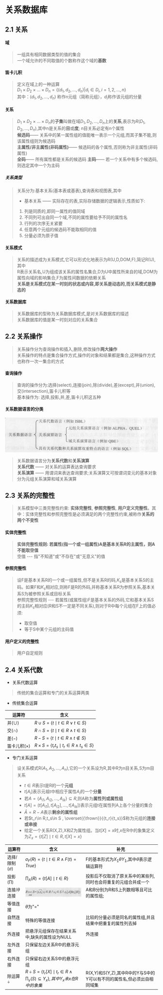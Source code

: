 # 关系数据库
## 2.1 关系
#### 域
> 一组具有相同数据类型的值的集合  
> 一个域允许的不同取值的个数称作这个域的**基数**
#### 笛卡儿积
> 定义在域上的一种运算  
> $D_1 \times D_2 \times ... \times D_n =\{(d_1,d_2,...,d_n) |d_i \in D_i, i=1,2,...,n\}$  
> 其中：$(d_1,d_2,...,d_n)$ 称作n元组（简称元组），$d_i$称作该元组的分量
#### 关系
> $D_1 \times D_2 \times ... \times D_n$的**子集**叫做在域$D_1, D_2,...,D_n$上的**关系**,表示为$R(D_1, D_2,...,D_n)$,其中n是关系的**目**或**度**; n目关系必定有n个属性  
> **候选码**—— 关系中的某一属性组的值能唯一表示一个元组,而其子集不能,则该属性组则为候选码  
> **主属性/非主属性(非码属性)**—— 候选码的各个属性,否则称为非主属性(非码属性)  
> **全码**—— 所有属性都是关系的候选码
> **主码**—— 若一个关系中有多个候选码,则选定其中一个为主码
##### 关系类型
> 关系分为:基本关系(基本表或基表),查询表和视图表,其中
> * 基本关系 —— 实际存在的表,实际存储数据的逻辑表示,性质如下:
> 1. 列是同质的,即同一属性的值同域
> 2. 不同列可出自同一个域,不同的属性要给予不同的属性名
> 3. 行列的次序无关紧要
> 4. 任意两个元组的候选码不能取相同的值
> 5. 分量必须为原子值
#### 关系模式
> 关系的描述成为关系模式,它可以形式化地表示为R(U,D,DOM,F),简记R(U),其中  
> R表示关系名,U为组成该关系的属性名集合,D为U中属性所来自的域,DOM为属性向域的影响集合,F为属性间数据的依赖关系  
> **关系是关系模式在某一时刻的状态或内容,即关系是动态的,而关系模式是静态的**
#### 关系数据库
> 关系数据库的型称为关系数据库模式,是对关系数据库的描述  
> 关系数据库的值是某一时刻对应的关系集合
## 2.2 关系操作
> 关系操作分为查询操作和插入,删除,修改操作**两大操作**  
> 关系操作的特点是集合操作方式,操作的对象和结果都是集合,这种操作方式也称作一次一集合的方式
#### 查询操作
> 查询的操作分为:选择(select),连接(join),除(divide),差(except),并(union),交(intersection),笛卡儿积等  
> 基本操作为: 选择,投影,并,差,笛卡儿积这五种
#### 关系数据语言的分类
![语言分类](./pic/2-1.png)
> 关系数据语言分为**关系代数**和**关系演算**  
> **关系代数** —— 对关系的运算表达查询要求  
> **关系演算** —— 用谓词来表达查询要求;关系演算又可按谓词变元的基本对象分为元组关系演算和域关系演算
## 2.3 关系的完整性
> 关系模型中三类完整性约束: **实体完整性**, **参照完整性**, **用户定义完整性**。其中：实体完整性和参照完整性是必须满足的两个完整性约束,被称作**关系的两个不变性**
#### 实体完整性
> **实体完整性规则: 若属性(指一个或一组属性)A是基本关系R的主属性，则A不能取空值**  
> 空值 --- 指"不知道"或"不存在"或"无意义"的值
#### 参照完整性
> 设F是基本关系R的一个或一组属性,但不是关系R的码,$K_s$是基本关系S的主码。如果F和$K_s$相对应,则称F是R的外码,并称基本关系R为参照关系,基本关系S为被参照关系或目标关系  
> 参照完整性规则 --- 若属性(或属性组)F是基本关系的外码,它和基本关系S的主码$K_s$相对应(R和S不一定是不同关系),则对于R中每个元组在F上的值必须:
> * 取空值
> * 等于S中某个元组的主码值
#### 用户定义的完整性
> 用户自定规则 
## 2.4 关系代数
* 关系代数运算
> 传统的集合运算和专门的关系运算两类
* 传统集合运算

| 运算符             | 含义                                                    |
|--------------------|---------------------------------------------------------|
| 并($\cup$)         | $R\cup S=\{t\mid t\in R\vee t\in S\}$                   |
| 交($\cap$)         | $R\cap S=\{t\mid t\in R\land t\in S\}$                  |
| 差($-$)            | $R-S=\{t\mid t\in R\land t\notin S\}$                   |
| 笛卡儿积($\times$) | $R\times S=\{t_{r}t_{s}\mid t_r \in R \land t_s\in S\}$ |
* 专门关系运算

> 设关系模式R($A_1,A_2,\dots ,A_n$),它的一个关系设为R,其中R为n目关系,S为m目关系  
>* $t\in R$表示t是R的一个**元组**  
>* $t[A_i]$表示元祖t中相应于属性$A_i$的一个**分量**  
>* 若$A=\{A_{i1},A_{i2},\dots ,A_{ik}\}\subseteq R$,则A称为**属性列或属性组**
>* $t[A]=(t[A_{i1}],t[A_{i2}],\dots ,t[A_{ik}])$表示元组t在属性列A上各个分量的集合
>* $\bar{A}=R-A$表示**剩余的属性组**
>* 若$t_r\in R,t_s\in S , \overset{{\frown}}{{t_r}{t_s}}$称为元组的**连接或串接**
>* 给定一个关系R(X,Z),X和Z为属性组。当$t[X]=x$时,$x$在R中的象集定义为$Z_x=\{t[Z]\mid t\in R
,t[X]=x
\}$

| 运算符              | 含义                                                                                       | 补充                                                                   |
|---------------------|--------------------------------------------------------------------------------------------|------------------------------------------------------------------------|
| 选择/限制($\sigma$) | $\sigma_F(R)=\{t\mid t\in R\land F(t)=True\}$                                              | F的基本形式为$X_1\theta Y_1$,其中$\theta$表示逻辑运算符                |
| 投影($\prod$)       | $\prod_A(R)=\{t[A]\mid t\in R\}$                                                           | 投影后不仅取消了原关系中的某些列,同时也会将重复的元组合并成一个        |
| 连接/$\theta$连接   | ![连接](./pic/2-2.png)                                                                     | A和B分别为R和S上列数相等且可比的属性组;                                |
| 等值连接            | $\theta$为"="                                                                              |                                                                        |
| 自然连接            | 特殊的等值连接                                                                             | 比较的分量必须是同名的属性组,并且结果中把重复的属性列去掉              |
| 外连接              | 把悬浮元组保存在结果关系中,缺失的属性设为NULL                                              | 外连接                                                                 |
| 左外连接            | 只保留左边关系R中的悬浮元组                                                                |                                                                        |
| 右外连接            | 只保留右边关系S中的悬浮元组                                                                |                                                                        |
| 除运算$\div$        | $R\div S=\{t_r[X]\mid t_r\in R\land \prod_\gamma(S) \subseteq Y_x\},其中Y_x未x在R中的象集$ | R(X,Y)和S(Y,Z),其中R中的Y与S中的Y可以有不同的属性名,但必须出自相同域集 |



